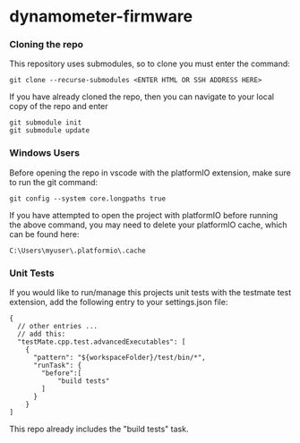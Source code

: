 # dynamometer-firmware

### Cloning the repo

This repository uses submodules, so to clone you must enter the command:

```
git clone --recurse-submodules <ENTER HTML OR SSH ADDRESS HERE>
```

If you have already cloned the repo, then you can navigate to your local copy of the repo and enter

```
git submodule init
git submodule update
```
### Windows Users
Before opening the repo in vscode with the platformIO extension, make sure to run the git command:
```
git config --system core.longpaths true
```
If you have attempted to open the project with platformIO before running the above command, you may need to delete your platformIO cache, which can be found here:
```
C:\Users\myuser\.platformio\.cache
```

### Unit Tests
If you would like to run/manage this projects unit tests with the testmate test extension, add the following entry to your settings.json file:

```
{
  // other entries ...
  // add this:
  "testMate.cpp.test.advancedExecutables": [
    {
      "pattern": "${workspaceFolder}/test/bin/*",
      "runTask": {
        "before":[
            "build tests"
        ]
      }
    }
]
```
This repo already includes the "build tests" task.
